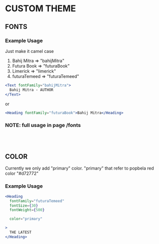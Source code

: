 # CUSTOM THEME

## FONTS

### Example Usage
Just make it camel case
1. Bahij Mitra => "bahijMitra"
2. Futura Book => "futuraBook"
3. Limerick => "limerick"
3. futuraTemeed => "futuraTemeed"

```jsx
<Text fontFamily="bahijMitra">
  Bahij Mitra - AUTHOR
</Text>
```
or
```jsx
<Heading fontFamily="futuraBook">Bahij Mitra</Heading>
```
### NOTE: full usage in page /fonts
<br/>
<br/>

## COLOR

Currently we only add "primary" color.
"primary" that refer to popbela red color "#d72772"

### Example Usage
```jsx
<Heading
  fontFamily="futuraTemeed"
  fontSize={30}
  fontWeight={500}

  color="primary"

>
  THE LATEST
</Heading>
```